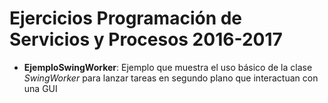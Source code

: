 Ejercicios Programación de Servicios y Procesos 2016-2017
=========================================================

* **EjemploSwingWorker**: Ejemplo que muestra el uso básico de la clase _SwingWorker_ para lanzar tareas en segundo plano que interactuan con una GUI
